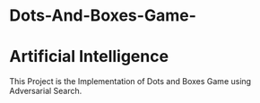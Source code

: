 # Dots-And-Boxes-Game-
# Artificial Intelligence
This Project is the Implementation of Dots and Boxes Game using Adversarial Search.


